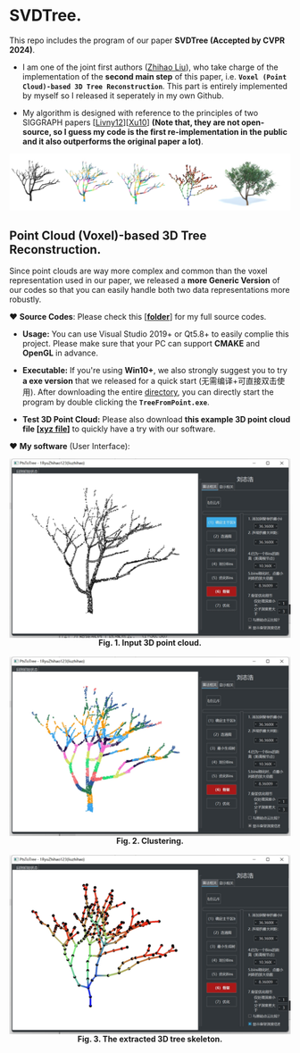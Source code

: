 # SVDTree.

This repo includes the program of our paper **SVDTree (Accepted by CVPR 2024)**.

- I am one of the joint first authors ([Zhihao Liu](https://ryuzhihao123.github.io/)), who take charge of the implementation of the **second main step** of this paper, i.e. **``Voxel (Point Cloud)-based 3D Tree Reconstruction``**.
This part is entirely implemented by myself so I released it seperately in my own Github.

- My algorithm is designed with reference to the principles of two SIGGRAPH papers [[Livny12](https://dl.acm.org/doi/10.1145/1866158.1866177)][[Xu10](https://dl.acm.org/doi/10.1145/1289603.1289610)] **(Note that, they are not open-source, so I guess my code is the first re-implementation in the public and it also outperforms the original paper a lot)**.

![image info](https://github.com/RyuZhihao123/SVDTree/blob/main/Fig_0.png)

## Point Cloud (Voxel)-based 3D Tree Reconstruction. 

Since point clouds are way more complex and common than the voxel representation used in our paper, we released a **more Generic Version** of our codes so that you can easily handle both two data representations more robustly. 


:heart: **Source Codes**: Please check this [**[folder](https://github.com/RyuZhihao123/SVDTree/tree/main/TreeFromPoints_codes)**] for my full source codes. 

- **Usage:** You can use Visual Studio 2019+ or Qt5.8+ to easily complie this project. Please make sure that your PC can support **CMAKE** and **OpenGL** in advance.

- **Executable:** If you're using **Win10+**, we also strongly suggest you to try **a exe version** that we released for a quick start (无需编译+可直接双击使用). After downloading the entire [directory](https://github.com/RyuZhihao123/SVDTree/tree/main/TreeFromPoints_exe), you can directly start the program by double clicking the **``TreeFromPoint.exe``**.

- **Test 3D Point Cloud:** Please also download **this example 3D point cloud file [[xyz file](https://github.com/RyuZhihao123/SVDTree/blob/main/Tree1_input.xyz)]** to quickly have a try with our software.



:heart: **My software** (User Interface):

<div align=center>
<img src="https://github.com/RyuZhihao123/SVDTree/blob/main/Fig_UI_1.png" width = "700" alt="ack" title="dasdasdsa title" align=center />
<br/><center><b>Fig. 1. Input 3D point cloud.</b></center>
</div>
<br/>
<div align=center>
<img src="https://github.com/RyuZhihao123/SVDTree/blob/main/Fig_UI_2.png" width = "700" alt="ack" title="dasdasdsa title" align=center />
<br/><center><b>Fig. 2. Clustering.</b></center>
</div>
<br/>
<div align=center>
<img src="https://github.com/RyuZhihao123/SVDTree/blob/main/Fig_UI_3.png" width = "700" alt="ack" title="dasdasdsa title" align=center />
<br/><center><b>Fig. 3. The extracted 3D tree skeleton.</b></center>
</div>
<br/>

